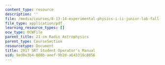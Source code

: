 ```yaml
---
content_type: resource
description: ''
file: /media/courses/8-13-14-experimental-physics-i-ii-junior-lab-fall-2016-spring-2017/9ed0e3b4888baeef9b2da643318c8856_TechnicalSupplement.pdf
file_type: application/pdf
learning_resource_types: []
ocw_type: OCWFile
parent_title: 21-cm Radio Astrophysics
parent_type: CourseSection
resourcetype: Document
title: 2017 SRT Student Operator's Manual
uid: 9ed0e3b4-888b-aeef-9b2d-a643318c8856
---
```

